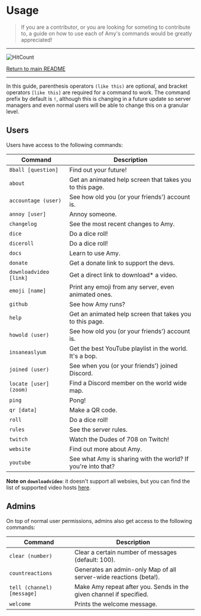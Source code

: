 # Usage

> If you are a contributor, or you are looking for someting to contribute to, a guide on how to use each of Amy's commands would be greatly appreciated!

-----

![HitCount](http://hits.dwyl.com/gideontong/Amy.svg)

[Return to main README](../README.md)

-----

In this guide, parenthesis operators `(like this)` are optional, and bracket operators `[like this]` are required for a command to work. The command prefix by default is `!`, although this is changing in a future update so server managers and even normal users will be able to change this on a granular level.

## Users

Users have access to the following commands:

| Command                     | Description                                                      |
|-----------------------------|------------------------------------------------------------------|
| `8ball [question]`          | Find out your future!                                            |
| `about`                     | Get an animated help screen that takes you to this page.         |
| `accountage (user)`         | See how old you (or your friends') account is.                   |
| `annoy [user]`              | Annoy someone.                                                   |
| `changelog`                 | See the most recent changes to Amy.                              |
| `dice`                      | Do a dice roll!                                                  |
| `diceroll`                  | Do a dice roll!                                                  |
| `docs`                      | Learn to use Amy.                                                |
| `donate`                    | Get a donate link to support the devs.                           |
| `downloadvideo [link]`      | Get a direct link to download* a video.                          |
| `emoji [name]`              | Print any emoji from any server, even animated ones.             |
| `github`                    | See how Amy runs?                                                |
| `help`                      | Get an animated help screen that takes you to this page.         |
| `howold (user)`             | See how old you (or your friends') account is.                   |
| `insaneaslyum`              | Get the best YouTube playlist in the world. It's a bop.          |
| `joined (user)`             | See when you (or your friends') joined Discord.                  |
| `locate [user] (zoom)`      | Find a Discord member on the world wide map.                     |
| `ping`                      | Pong!                                                            |
| `qr [data]`                 | Make a QR code.                                                  |
| `roll`                      | Do a dice roll!                                                  |
| `rules`                     | See the server rules.                                            |
| `twitch`                    | Watch the Dudes of 708 on Twitch!                                |
| `website`                   | Find out more about Amy.                                         |
| `youtube`                   | See what Amy is sharing with the world? If you're into that?     |

**Note on `downloadvideo`**: it doesn't support all websies, but you can find the list of supported video hosts [here](https://github.com/ytdl-org/youtube-dl/blob/master/docs/supportedsites.md).

## Admins

On top of normal user permissions, admins also get access to the following commands:

| Command                         | Description                                                         |
|---------------------------------|---------------------------------------------------------------------|
| `clear (number)`                | Clear a certain number of messages (default: 100).                  |
| `countreactions`                | Generates an admin-only Map of all server-wide reactions (beta!).   |
| `tell (channel) [message]`      | Make Amy repeat after you. Sends in the given channel if specified. |
| `welcome`                       | Prints the welcome message.                                         |

